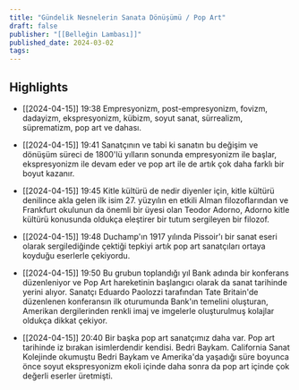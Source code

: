 ```yaml
---
title: "Gündelik Nesnelerin Sanata Dönüşümü / Pop Art"
draft: false
publisher: "[[Belleğin Lambası]]"
published_date: 2024-03-02
tags:
---
```



## Highlights
* [[2024-04-15]] 19:38  Empresyonizm, post-empresyonizm, fovizm, dadayizm, ekspresyonizm, kübizm, soyut sanat, sürrealizm, süprematizm, pop art ve dahası.

* [[2024-04-15]] 19:41  Sanatçının ve tabi ki sanatın bu değişim ve dönüşüm süreci de 1800'lü yılların sonunda empresyonizm ile başlar, ekspresyonizm ile devam eder ve pop art ile de artık çok daha farklı bir boyut kazanır.

* [[2024-04-15]] 19:45  Kitle kültürü de nedir diyenler için, kitle kültürü denilince akla gelen ilk isim 27. yüzyılın en etkili Alman filozoflarından ve Frankfurt okulunun da önemli bir üyesi olan Teodor Adorno, Adorno kitle kültürü konusunda oldukça eleştirer bir tutum sergileyen bir filozof.

* [[2024-04-15]] 19:48  Duchamp'ın 1917 yılında Pissoir'ı bir sanat eseri olarak sergilediğinde çektiği tepkiyi artık pop art sanatçıları ortaya koyduğu eserlerle çekiyordu.

* [[2024-04-15]] 19:50  Bu grubun toplandığı yıl Bank adında bir konferans düzenleniyor ve Pop Art hareketinin başlangıcı olarak da sanat tarihinde yerini alıyor. Sanatçı Eduardo Paolozzi tarafından Tate Britain'de düzenlenen konferansın ilk oturumunda Bank'ın temelini oluşturan, Amerikan dergilerinden renkli imaj ve imgelerle oluşturulmuş kolajlar oldukça dikkat çekiyor.

* [[2024-04-15]] 20:40  Bir başka pop art sanatçımız daha var. Pop art tarihinde iz bırakan isimlerdendir kendisi. Bedri Baykam. California Sanat Kolejinde okumuştu Bedri Baykam ve Amerika'da yaşadığı süre boyunca önce soyut ekspresyonizm ekoli içinde daha sonra da pop art içinde çok değerli eserler üretmişti.

